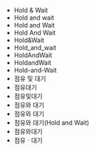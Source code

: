 ﻿- Hold & Wait
- Hold and wait
- Hold and Wait
- Hold And Wait
- Hold&Wait
- Hold_and_wait
- HoldAndWait
- HoldandWait
- Hold-and-Wait
- 점유 및 대기
- 점유대기
- 점유및대기
- 점유와 대기
- 점유와 대기
- 점유와 대기(Hold and Wait)
- 점유와대기
- 점유ㆍ대기
